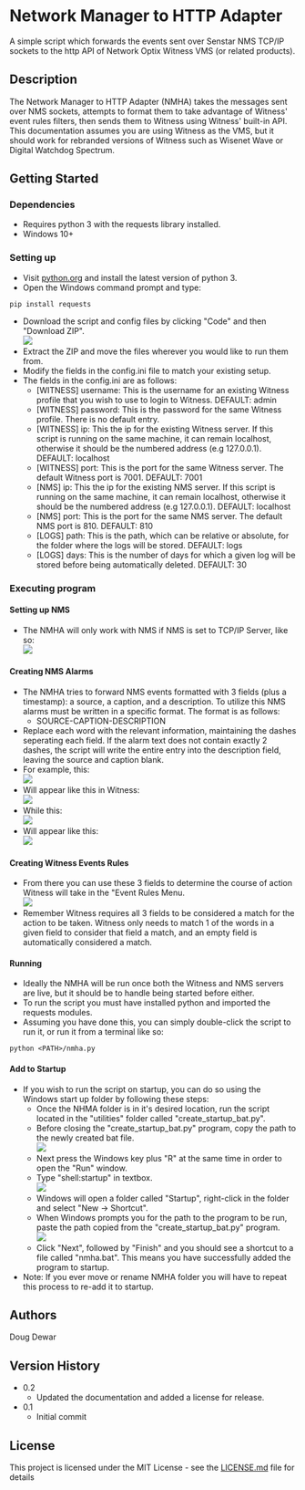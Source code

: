 # Network Manager to HTTP Adapter

A simple script which forwards the events sent over Senstar NMS TCP/IP sockets to the http API of Network Optix Witness VMS (or related products).

## Description

The Network Manager to HTTP Adapter (NMHA) takes the messages sent over NMS sockets, attempts to format them to take advantage of Witness' event rules filters, then sends them to Witness using Witness' built-in API. This documentation assumes you are using Witness as the VMS, but it should work for rebranded versions of Witness such as Wisenet Wave or Digital Watchdog Spectrum.

## Getting Started

### Dependencies

* Requires python 3 with the requests library installed.
* Windows 10+

### Setting up

* Visit [python.org](https://www.python.org/) and install the latest version of python 3.
* Open the Windows command prompt and type:
```
pip install requests
```
* Download the script and config files by clicking "Code" and then "Download ZIP".\
![](images/DownloadZip.png)
* Extract the ZIP and move the files wherever you would like to run them from.
* Modify the fields in the config.ini file to match your existing setup.
* The fields in the config.ini are as follows:
    * [WITNESS] username: This is the username for an existing Witness profile that you wish to use to login to Witness. DEFAULT: admin
    * [WITNESS] password: This is the password for the same Witness profile. There is no default entry.
    * [WITNESS] ip: This the ip for the existing Witness server. If this script is running on the same machine, it can remain localhost, otherwise it should be the numbered address (e.g 127.0.0.1). DEFAULT: localhost
    * [WITNESS] port: This is the port for the same Witness server. The default Witness port is 7001. DEFAULT: 7001
    * [NMS] ip: This the ip for the existing NMS server. If this script is running on the same machine, it can remain localhost, otherwise it should be the numbered address (e.g 127.0.0.1). DEFAULT: localhost
    * [NMS] port: This is the port for the same NMS server. The default NMS port is 810. DEFAULT: 810
    * [LOGS] path: This is the path, which can be relative or absolute, for the folder where the logs will be stored. DEFAULT: logs
    * [LOGS] days: This is the number of days for which a given log will be stored before being automatically deleted. DEFAULT: 30

### Executing program

#### Setting up NMS
* The NMHA will only work with NMS if NMS is set to TCP/IP Server, like so:\
![](images/NMSServer.png)

#### Creating NMS Alarms
* The NMHA tries to forward NMS events formatted with 3 fields (plus a timestamp): a source, a caption, and a description. To utilize this NMS alarms must be written in a specific format. The format is as follows:
    * SOURCE-CAPTION-DESCRIPTION
* Replace each word with the relevant information, maintaining the dashes seperating each field. If the alarm text does not contain exactly 2 dashes, the script will write the entire entry into the description field, leaving the source and caption blank.
* For example, this:\
![](images/NMSAlert1.png)
* Will appear like this in Witness:\
![](images/WitnessAlert1.png)
* While this:\
![](images/NMSAlert2.png)
* Will appear like this:\
![](images/WitnessAlert2.png)

#### Creating Witness Events Rules
* From there you can use these 3 fields to determine the course of action Witness will take in the "Event Rules Menu.\
![](images/WitnessEventRules.png)
* Remember Witness requires all 3 fields to be considered a match for the action to be taken. Witness only needs to match 1 of the words in a given field  to consider that field a match, and an empty field is automatically considered a match.

#### Running
* Ideally the NMHA will be run once both the Witness and NMS servers are live, but it should be to handle being started before either.
* To run the script you must have installed python and imported the requests modules.
* Assuming you have done this, you can simply double-click the script to run it, or run it from a terminal like so:
```
python <PATH>/nmha.py
```

#### Add to Startup
* If you wish to run the script on startup, you can do so using the Windows start up folder by following these steps:
    * Once the NHMA folder is in it's desired location, run the script located in the "utilities" folder called "create_startup_bat.py".
    * Before closing the "create_startup_bat.py" program, copy the path to the newly created bat file.\
    ![](images/CreateBat.png)
    * Next press the Windows key plus "R" at the same time in order to open the "Run" window.
    * Type "shell:startup" in textbox.\
    ![](images/ShellStartup.png)
    * Windows will open a folder called "Startup", right-click in the folder and select "New -> Shortcut".
    * When Windows prompts you for the path to the program to be run, paste the path copied from the "create_startup_bat.py" program.\
    ![](images/CreateShortcut.png)
    * Click "Next", followed by "Finish" and you should see a shortcut to a file called "nmha.bat". This means you have successfully added the program to startup.
* Note: If you ever move or rename NMHA folder you will have to repeat this process to re-add it to startup.

## Authors

Doug Dewar

## Version History

* 0.2
    * Updated the documentation and added a license for release.
* 0.1
    * Initial commit

## License

This project is licensed under the MIT License - see the [LICENSE.md](LICENSE.md) file for details